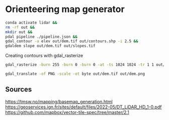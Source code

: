 # Orienteering map generator

```sh
conda activate lidar &&
rm -rf out &&
mkdir out &&
pdal pipeline ./pipeline.json &&
gdal_contour -a elev out/dem.tif out/contours.shp -i 2.5 &&
gdaldem slope out/dem.tif out/slopes.tif
```

Creating contours with gdal_rasterize

```sh
gdal_rasterize -burn 255 -burn 0 -burn 0 -at -ts 1024 1024 -tr 1 1 out/contours.shp out/contours.tif
```

```sh
gdal_translate -of PNG -scale -ot byte out/dem.tif out/dem.png
```

## Sources

https://tmsw.no/mapping/basemap_generation.html
https://geoservices.ign.fr/sites/default/files/2022-05/DT_LiDAR_HD_1-0.pdf
https://github.com/mapbox/vector-tile-spec/tree/master/2.1
